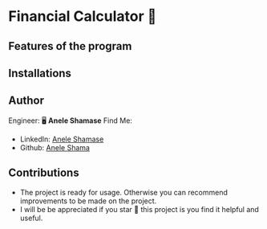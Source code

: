 # Financial Calculator 🦾

## Features of the program

## Installations

## Author
Engineer:  🖥 **Anele Shamase**
Find Me:
* LinkedIn: [Anele Shamase](https://www.linkedin.com/in/anele-shamase-133a73228/)
* Github: [Anele Shama](https://github.com/AneleShama)

## Contributions
* The project is ready for usage. Otherwise you can recommend improvements to be made on the project.
* I will be be appreciated if you star 🌟 this project is you find it helpful and useful.
